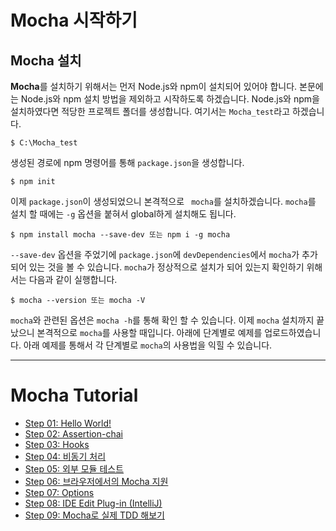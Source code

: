 # Mocha 시작하기

## Mocha 설치
**Mocha**를 설치하기 위해서는 먼저 Node.js와 npm이 설치되어 있어야 합니다. 
본문에는 Node.js와 npm 설치 방법을 제외하고 시작하도록 하겠습니다.
Node.js와 npm을 설치하였다면 적당한 프로젝트 폴더를 생성합니다. 여기서는 `Mocha_test`라고 하겠습니다.

```
$ C:\Mocha_test
```

생성된 경로에 npm 명령어를 통해 `package.json`을 생성합니다.

```
$ npm init
```

이제 `package.json`이 생성되었으니 본격적으로 ` mocha`를 설치하겠습니다. `mocha`를 설치 할 때에는 `-g` 옵션을 붙혀서 global하게 
설치해도 됩니다.

```
$ npm install mocha --save-dev 또는 npm i -g mocha
```
`--save-dev` 옵션을 주었기에 `package.json`에 `devDependencies`에서 `mocha`가 추가되어 있는 것을 볼 수 있습니다.
`mocha`가 정상적으로 설치가 되어 있는지 확인하기 위해서는 다음과 같이 실행합니다.

```
$ mocha --version 또는 mocha -V
```
`mocha`와 관련된 옵션은 `mocha -h`를 통해 확인 할 수 있습니다. 이제 `mocha` 설치까지 끝났으니 본격적으로 `mocha`를 사용할 때입니다.
아래에 단계별로 예제를 업로드하였습니다. 아래 예제를 통해서 각 단계별로 `mocha`의 사용법을 익힐 수 있습니다.


- - -
# Mocha Tutorial

* [Step 01: Hello World!](https://github.com/kdydesign/Mocha-Tutorial/tree/master/step01-Hello%20World!)
* [Step 02: Assertion-chai](https://github.com/kdydesign/Mocha-Tutorial/tree/master/step02-chai)
* [Step 03: Hooks](https://github.com/kdydesign/Mocha-Tutorial/tree/master/step03-Hooks)
* [Step 04: 비동기 처리](https://github.com/kdydesign/Mocha-Tutorial/tree/master/step04-Asynchronous)
* [Step 05: 외부 모듈 테스트](https://github.com/kdydesign/Mocha-Tutorial/tree/master/step05-Import%20Modules)
* [Step 06: 브라우저에서의 Mocha 지원](https://github.com/kdydesign/Mocha-Tutorial/tree/master/step06-Running%20Mocha%20in%20the%20Browser)
* [Step 07: Options](https://github.com/kdydesign/Mocha-Tutorial/tree/master/step02-chai)
* [Step 08: IDE Edit Plug-in (IntelliJ)](https://github.com/kdydesign/Mocha-Tutorial/tree/master/step02-chai)
* [Step 09: Mocha로 실제 TDD 해보기](https://github.com/kdydesign/Mocha-Tutorial/tree/master/step02-chai)

